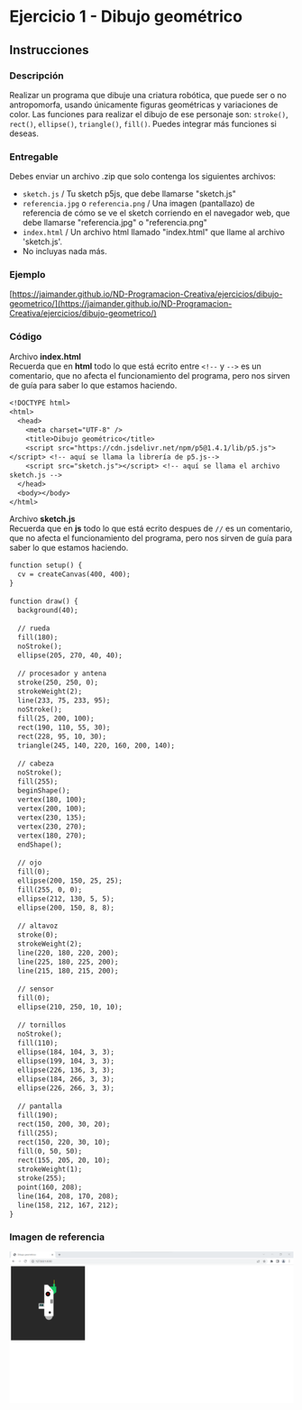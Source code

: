 # Ejercicio 1 - Dibujo geométrico

## Instrucciones

### Descripción
Realizar un programa que dibuje una criatura robótica, que puede ser o no antropomorfa, usando únicamente figuras geométricas y variaciones de color.
Las funciones para realizar el dibujo de ese personaje son:
`stroke()`, `rect()`, `ellipse()`, `triangle()`, `fill()`. 
Puedes integrar más funciones si deseas.

### Entregable
Debes enviar un archivo .zip que solo contenga los siguientes archivos:
- `sketch.js` / Tu sketch p5js, que debe llamarse "sketch.js" 
- `referencia.jpg` o `referencia.png` / Una imagen (pantallazo) de referencia de cómo se ve el sketch corriendo en el navegador web, que debe llamarse "referencia.jpg" o "referencia.png"
- `index.html` / Un archivo html llamado "index.html" que llame al archivo 'sketch.js'. 
- No incluyas nada más.

### Ejemplo
[https://jaimander.github.io/ND-Programacion-Creativa/ejercicios/dibujo-geometrico/](https://jaimander.github.io/ND-Programacion-Creativa/ejercicios/dibujo-geometrico/)

### Código
Archivo **index.html** </br>
Recuerda que en **html** todo lo que está ecrito entre `<!--` y `-->` es un comentario, que no afecta el funcionamiento del programa, pero nos sirven de guía para saber lo que estamos haciendo. 
```
<!DOCTYPE html>
<html>
  <head>
    <meta charset="UTF-8" /> 
    <title>Dibujo geométrico</title>
    <script src="https://cdn.jsdelivr.net/npm/p5@1.4.1/lib/p5.js"></script> <!-- aquí se llama la librería de p5.js-->
    <script src="sketch.js"></script> <!-- aquí se llama el archivo sketch.js -->
  </head>
  <body></body>
</html>
```

Archivo **sketch.js** </br>
Recuerda que en **js** todo lo que está ecrito despues de `//` es un comentario, que no afecta el funcionamiento del programa, pero nos sirven de guía para saber lo que estamos haciendo. 
```
function setup() {
  cv = createCanvas(400, 400);
}

function draw() {
  background(40);

  // rueda
  fill(180);
  noStroke();
  ellipse(205, 270, 40, 40);

  // procesador y antena
  stroke(250, 250, 0);
  strokeWeight(2);
  line(233, 75, 233, 95);
  noStroke();
  fill(25, 200, 100);
  rect(190, 110, 55, 30);
  rect(228, 95, 10, 30);
  triangle(245, 140, 220, 160, 200, 140);

  // cabeza
  noStroke();
  fill(255);
  beginShape();
  vertex(180, 100);
  vertex(200, 100);
  vertex(230, 135);
  vertex(230, 270);
  vertex(180, 270);
  endShape();

  // ojo
  fill(0);
  ellipse(200, 150, 25, 25);
  fill(255, 0, 0);
  ellipse(212, 130, 5, 5);
  ellipse(200, 150, 8, 8);

  // altavoz
  stroke(0);
  strokeWeight(2);
  line(220, 180, 220, 200);
  line(225, 180, 225, 200);
  line(215, 180, 215, 200);

  // sensor
  fill(0);
  ellipse(210, 250, 10, 10);

  // tornillos
  noStroke();
  fill(110);
  ellipse(184, 104, 3, 3);
  ellipse(199, 104, 3, 3);
  ellipse(226, 136, 3, 3);
  ellipse(184, 266, 3, 3);
  ellipse(226, 266, 3, 3);

  // pantalla
  fill(190);
  rect(150, 200, 30, 20);
  fill(255);
  rect(150, 220, 30, 10);
  fill(0, 50, 50);
  rect(155, 205, 20, 10);
  strokeWeight(1);
  stroke(255);
  point(160, 208);
  line(164, 208, 170, 208);
  line(158, 212, 167, 212);
}
```

### Imagen de referencia
![](https://github.com/jaimander/ND-Programacion-Creativa/blob/main/ejercicios/dibujo-geometrico/dibujo-geometrico-ej.png) 




